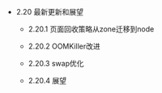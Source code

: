 - 2.20 最新更新和展望

    - 2.20.1 页面回收策略从zone迁移到node

    - 2.20.2 OOMKiller改进

    - 2.20.3 swap优化

    - 2.20.4 展望
